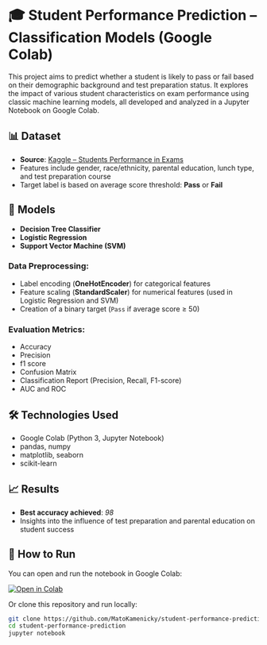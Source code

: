# 🎓 Student Performance Prediction – Classification Models (Google Colab)

This project aims to predict whether a student is likely to pass or fail based on their demographic background and test preparation status. It explores the impact of various student characteristics on exam performance using classic machine learning models, all developed and analyzed in a Jupyter Notebook on Google Colab.

## 📊 Dataset

- **Source**: [Kaggle – Students Performance in Exams](https://www.kaggle.com/datasets/spscientist/students-performance-in-exams)
- Features include gender, race/ethnicity, parental education, lunch type, and test preparation course
- Target label is based on average score threshold: **Pass** or **Fail**

## 🧠 Models

- **Decision Tree Classifier**
- **Logistic Regression**
- **Support Vector Machine (SVM)**

### Data Preprocessing:
- Label encoding (**OneHotEncoder**) for categorical features  
- Feature scaling (**StandardScaler**) for numerical features (used in Logistic Regression and SVM)  
- Creation of a binary target (`Pass` if average score ≥ 50)

### Evaluation Metrics:
- Accuracy
- Precision
- f1 score
- Confusion Matrix
- Classification Report (Precision, Recall, F1-score)
- AUC and ROC

## 🛠 Technologies Used

- Google Colab (Python 3, Jupyter Notebook)
- pandas, numpy
- matplotlib, seaborn
- scikit-learn

## 📈 Results

- **Best accuracy achieved**: *98* 
- Insights into the influence of test preparation and parental education on student success

## 🚀 How to Run

You can open and run the notebook in Google Colab:

[![Open in Colab](https://colab.research.google.com/assets/colab-badge.svg)](https://colab.research.google.com/github/MatoKamenicky/student-performance-prediction/blob/main/Student_Performance_Classifier.ipynb)

Or clone this repository and run locally:

```bash
git clone https://github.com/MatoKamenicky/student-performance-prediction.git
cd student-performance-prediction
jupyter notebook
